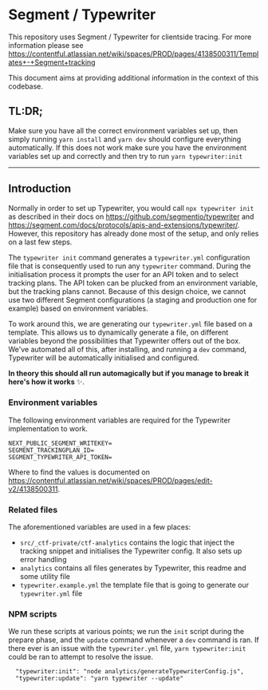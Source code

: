 # Segment / Typewriter

This repository uses Segment / Typewriter for clientside tracing. For more information please
see https://contentful.atlassian.net/wiki/spaces/PROD/pages/4138500311/Templates+-+Segment+tracking

This document aims at providing additional information in the context of this codebase.

## TL:DR;

Make sure you have all the correct environment variables set up, then simply running `yarn install` and `yarn dev`
should configure everything automatically. If this does not work make sure you have the environment variables set up and
correctly and then try to run `yarn typewriter:init`

---

## Introduction

Normally in order to set up Typewriter, you would call `npx typewriter init` as described in their docs
on https://github.com/segmentio/typewriter and https://segment.com/docs/protocols/apis-and-extensions/typewriter/.
However, this repository has already done most of the setup, and only relies on a last few steps.

The `typewriter init` command generates a `typewriter.yml` configuration file that is consequently used to run
any `typewriter` command. During the initialisation process it prompts the user for an API token and to select tracking
plans. The API token can be plucked from an environment variable, but the tracking plans cannot. Because of this design
choice, we cannot use two different Segment configurations (a staging and production one for example) based on
environment variables.

To work around this, we are generating our `typewriter.yml` file based on a template. This allows us to dynamically
generate a file, on different variables beyond the possibilities that Typewriter offers out of the box. We've automated
all of this, after installing, and running a `dev` command, Typewriter will be automatically initialised and
configured.

**In theory this should all run automagically but if you manage to break it here's how it works** ✨.

### Environment variables

The following environment variables are required for the Typewriter implementation to work.

```dotenv
NEXT_PUBLIC_SEGMENT_WRITEKEY=
SEGMENT_TRACKINGPLAN_ID=
SEGMENT_TYPEWRITER_API_TOKEN=
```

Where to find the values is documented on https://contentful.atlassian.net/wiki/spaces/PROD/pages/edit-v2/4138500311.

### Related files

The aforementioned variables are used in a few places:

- `src/_ctf-private/ctf-analytics` contains the logic that inject the tracking snippet and initialises the Typewriter
  config. It also sets up error handling
- `analytics` contains all files generates by Typewriter, this readme and some utility file
- `typewriter.example.yml` the template file that is going to generate our `typewriter.yml` file

### NPM scripts

We run these scripts at various points; we run the `init` script during the prepare phase, and the `update` command
whenever a `dev` command is ran. If there ever is an issue with the `typewriter.yml`
file, `yarn typewriter:init` could be ran to attempt to resolve the issue.

```npm
  "typewriter:init": "node analytics/generateTypewriterConfig.js",
  "typewriter:update": "yarn typewriter --update"
```

